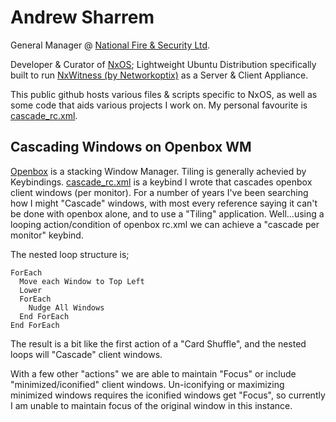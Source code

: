 # Andrew Sharrem
General Manager @ [National Fire & Security Ltd](https://www.nfs.nz/).

Developer & Curator of [NxOS](https://support.nfs.co.nz/menu/nxwitness/nxos-versions);
  Lightweight Ubuntu Distribution specifically built to run [NxWitness (by Networkoptix)](https://www.networkoptix.com/nx-witness/) as a Server & Client Appliance.

This public github hosts various files & scripts specific to NxOS, as well as some code that aids various projects I work on.
My personal favourite is [cascade_rc.xml](https://asharrem.github.io/cascade_rc.xml).
## Cascading Windows on Openbox WM
[Openbox](http://openbox.org/) is a stacking Window Manager. Tiling is generally achevied by Keybindings.
  [cascade_rc.xml](https://asharrem.github.io/cascade_rc.xml) is a keybind I wrote that cascades openbox client windows (per monitor).
  For a number of years I've been searching how I might "Cascade" windows, with most every reference saying it can't be done with openbox alone, and to use a "Tiling" application. Well...using a looping action/condition of openbox rc.xml we can achieve a "cascade per monitor" keybind.

The nested loop structure is;
```
ForEach
  Move each Window to Top Left
  Lower
  ForEach
    Nudge All Windows
  End ForEach
End ForEach
```
The result is a bit like the first action of a "Card Shuffle", and the nested loops will "Cascade" client windows.

With a few other "actions" we are able to maintain "Focus" or include "minimized/iconified" client windows. Un-iconifying or maximizing minimized windows requires the iconified windows get "Focus", so currently I am unable to maintain focus of the original window in this instance.
